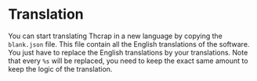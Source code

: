 # Translation
You can start translating Thcrap in a new language by copying the `blank.json` file. This
file contain all the English translations of the software.
You just have to replace the English translations by your translations. Note that every `%s` will 
be replaced, you need to keep the exact same amount to keep the logic of the translation.
